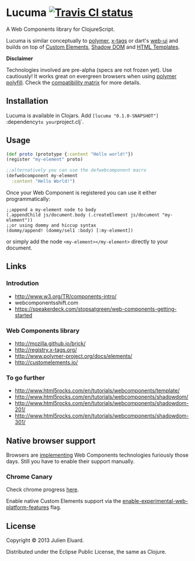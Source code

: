# Lucuma [![Travis CI status](https://secure.travis-ci.org/jeluard/lucuma.png)](http://travis-ci.org/#!/jeluard/lucuma/builds)

A Web Components library for ClojureScript.

Lucuma is similar conceptually to [polymer](http://www.polymer-project.org/), [x-tags](http://www.x-tags.org/) or dart's [web-ui](https://www.dartlang.org/articles/web-ui/) and builds on top of [Custom Elements](https://dvcs.w3.org/hg/webcomponents/raw-file/tip/spec/custom/index.html), [Shadow DOM](https://dvcs.w3.org/hg/webcomponents/raw-file/tip/spec/shadow/index.html) and [HTML Templates](https://dvcs.w3.org/hg/webcomponents/raw-file/tip/spec/templates/index.html).

__Disclaimer__

Technologies involved are pre-alpha (specs are not frozen yet). Use cautiously! It works great on evergreen browsers when using [polymer polyfill](http://www.polymer-project.org/getting-the-code.html).
Check the [compatibility matrix](http://www.polymer-project.org/compatibility.html) for more details.

## Installation

Lucuma is available in Clojars. Add `[lucuma "0.1.0-SNAPSHOT"] `:dependency` to your `project.clj`.

## Usage

```clojure
(def proto (prototype {:content "Hello world!"})
(register "my-element" proto)

;;alternatively you can use the defwebcomponent macro
(defwebcomponent my-element
  :content "Hello World!")
```

Once your Web Component is registered you can use it either programmatically:

```
;;append a my-element node to body
(.appendChild js/document.body (.createElement js/document "my-element"))
;;or using dommy and hiccup syntax
(dommy/append! (dommy/sel1 :body) [:my-element])
```

or simply add the node `<my-element></my-element>` directly to your document.

## Links

### Introdution

* http://www.w3.org/TR/components-intro/
* webcomponentsshift.com
* https://speakerdeck.com/stopsatgreen/web-components-getting-started

### Web Components library

* http://mozilla.github.io/brick/
* http://registry.x-tags.org/
* http://www.polymer-project.org/docs/elements/
* http://customelements.io/

### To go further

* http://www.html5rocks.com/en/tutorials/webcomponents/template/
* http://www.html5rocks.com/en/tutorials/webcomponents/shadowdom/
* http://www.html5rocks.com/en/tutorials/webcomponents/shadowdom-201/
* http://www.html5rocks.com/en/tutorials/webcomponents/shadowdom-301/

## Native browser support

Browsers are [implementing](http://jonrimmer.github.io/are-we-componentized-yet/) Web Components technologies furiously those days. Still you have to enable their support manually.

### Chrome Canary

Check chrome progress [here](http://www.chromestatus.com/features).

Enable native Custom Elements support via the [enable-experimental-web-platform-features](chrome://flags/#enable-experimental-web-platform-features) flag.


## License

Copyright © 2013 Julien Eluard.

Distributed under the Eclipse Public License, the same as Clojure.
